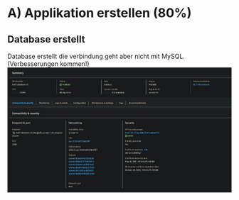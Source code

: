 # A) Applikation erstellen (80%)

## Database erstellt

Database erstellt die verbindung geht aber nicht mit MySQL. (Verbesserungen kommen!)
![alt text](image.png)